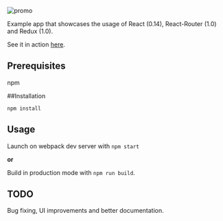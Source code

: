 ![promo](https://raw.githubusercontent.com/penny-five/react-redux-spotify-browser-example/master/gh-assets/screenshot.png)


Example app that showcases the usage of React (0.14), React-Router (1.0) and Redux (1.0).

See it in action [here](http://penny-five.github.io/react-redux-spotify-browser-example/).
## Prerequisites

npm

##Installation 

`npm install`

## Usage

Launch on webpack dev server with `npm start`

**or**

Build in production mode with `npm run build`.

## TODO

Bug fixing, UI improvements and better documentation.
